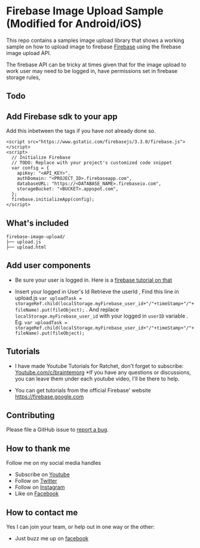 # Firebase Image Upload Sample (Modified for Android/iOS)

This repo contains a samples image upload library that shows a working sample on how to upload image to firebase [Firebase](https://www.firebase.com/) using the firebase image upload API.

The firebase API can be tricky at times given that for the image upload to work user may need to be logged in, have permissions set in firebase storage rules, 

## Todo

## Add Firebase sdk to your app  

Add this inbetween the <head> </head> tags if you have not already done so.

```
<script src="https://www.gstatic.com/firebasejs/3.3.0/firebase.js"></script>
<script>
  // Initialize Firebase
  // TODO: Replace with your project's customized code snippet
  var config = {
    apiKey: "<API_KEY>",
    authDomain: "<PROJECT_ID>.firebaseapp.com",
    databaseURL: "https://<DATABASE_NAME>.firebaseio.com",
    storageBucket: "<BUCKET>.appspot.com",
  };
  firebase.initializeApp(config);
</script>
```

## What's included
```
firebase-image-upload/
├── upload.js
├── upload.html
```

## Add user components

* Be sure your user is logged in. Here is a [firebase tutorial on that](https://firebase.google.com/docs/auth/web/manage-users)

* Insert your logged in User's Id
Retrieve the userId , Find this line in upload.js 
`var uploadTask = storageRef.child(localStorage.myFirebase_user_id+"/"+timeStamp+"/"+ fileName).put(fileObject);`
.
And replace ```localStorage.myFirebase_user_id``` with your logged in `userID` variable
.
Eg. 
`var uploadTask = storageRef.child(localStorage.myFirebase_user_id+"/"+timeStamp+"/"+ fileName).put(fileObject);`


## Tutorials
* I have made Youtube Tutorials for Ratchet, don't forget to subscribe: [Youtube.com/c/braintemorg](https://www.youtube.com/playlist?list=PLnBvgoOXZNCMDvqp6mjPM09Kt57VB__mg)
*If you have any questions or discussions, you can leave them under each youtube video, I'll be there to help.

* You can get tutorials from the official Firebase' website https://firebase.google.com

## Contributing

Please file a GitHub issue to [report a bug](https://github.com/daveozoalor/firebase-image-upload/issues).


## How to thank me
Follow me on my social media handles
* Subscribe on [Youtube](http://youtube.com/c/braintemorg)
* Follow on [Twitter](http://twitter.com/braintem)
* Follow on [Instagram](http://instagram.com/daveozoalor)
* Like on [Facebook](http://fb.com/braintem)

## How to contact me
Yes I can join your team, or help out in one way or the other: 
* Just buzz me up on [facebook](http://facebook.com/daveozoalor)
